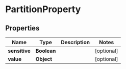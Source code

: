 
# PartitionProperty

## Properties
Name | Type | Description | Notes
------------ | ------------- | ------------- | -------------
**sensitive** | **Boolean** |  |  [optional]
**value** | **Object** |  |  [optional]



